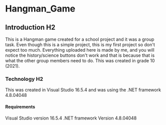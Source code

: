 # Hangman_Game
## Introduction H2
This is a Hangman game created for a school project and it was a group task. Even though this is a simple project, this is my first project so don't expect too much. Everything uploaded here is made by me, and you will notice the history/science buttons don't work and that is because that is what the other group members need to do.
This was created in grade 10 (2021).
### Technology H2
This was created in Visual Studio 16.5.4 and was using the .NET framework 4.8.04048
#### Requirements
Visual Studio version 16.5.4 
.NET framework Version 4.8.04048
